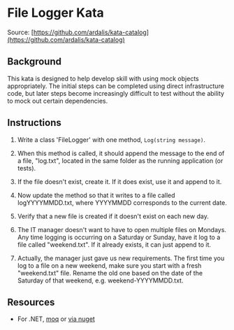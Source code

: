 # File Logger Kata

Source: [https://github.com/ardalis/kata-catalog](https://github.com/ardalis/kata-catalog)

## Background

This kata is designed to help develop skill with using mock objects appropriately. The initial steps can be completed using direct infrastructure code, but later steps become increasingly difficult to test without the ability to mock out certain dependencies.

## Instructions

1. Write a class 'FileLogger' with one method, ``Log(string message)``.

1. When this method is called, it should append the message to the end of a file, "log.txt", located in the same folder as the running application (or tests).

1. If the file doesn't exist, create it. If it does exist, use it and append to it.

1. Now update the method so that it writes to a file called logYYYYMMDD.txt, where YYYYMMDD corresponds to the current date.

1. Verify that a new file is created if it doesn't exist on each new day.

1. The IT manager doesn't want to have to open multiple files on Mondays. Any time logging is occurring on a Saturday or Sunday, have it log to a file called "weekend.txt". If it already exists, it can just append to it.

1. Actually, the manager just gave us new requirements. The first time you log to a file on a new weekend, make sure you start with a fresh "weekend.txt" file. Rename the old one based on the date of the Saturday of that weekend, e.g. weekend-YYYYMMDD.txt.

## Resources

- For .NET, [moq](https://github.com/moq/moq) or [via nuget](https://www.nuget.org/packages/Moq)